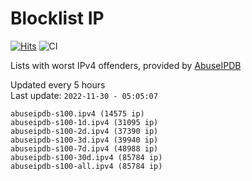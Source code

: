 # Blocklist IP

[![Hits](https://hits.seeyoufarm.com/api/count/incr/badge.svg?url=https%3A%2F%2Fgithub.com%2Fborestad%2Fblocklist-ip%2F&count_bg=%2379C83D&title_bg=%23555555&icon=&icon_color=%23E7E7E7&title=hits&edge_flat=false)](https://hits.seeyoufarm.com)  ![CI](https://img.shields.io/github/workflow/status/borestad/blocklist-ip/CI?style=flat-square)

Lists with worst IPv4 offenders, provided by [AbuseIPDB](https://www.abuseipdb.com/)

<!-- FOOTER-PLACEHOLDER -->
Updated every 5 hours<br>
Last update: `2022-11-30 - 05:05:07`
```
abuseipdb-s100.ipv4 (14575 ip)
abuseipdb-s100-1d.ipv4 (31095 ip)
abuseipdb-s100-2d.ipv4 (37390 ip)
abuseipdb-s100-3d.ipv4 (39940 ip)
abuseipdb-s100-7d.ipv4 (48988 ip)
abuseipdb-s100-30d.ipv4 (85784 ip)
abuseipdb-s100-all.ipv4 (85784 ip)
```
